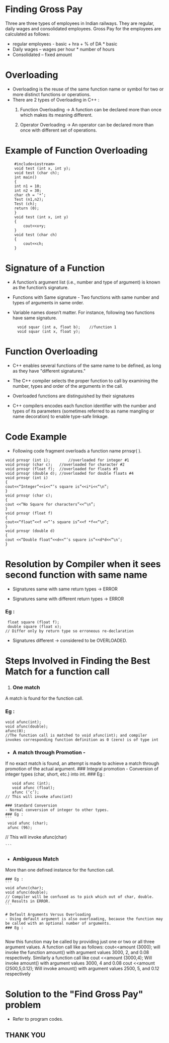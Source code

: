 # Finding Gross Pay
Three are three types of employees in Indian railways. They are regular, daily wages and consolidated employees. Gross Pay for the employees are calculated as follows:
- regular employees - basic + hra + % of DA * basic
- Daily wages – wages per hour * number of hours
- Consolidated – fixed amount

# Overloading

- Overloading is the reuse of the same function name or symbol for two or more distinct functions or operations.
- There are 2 types of Overloading in C++ :
	1. Function Overloading -> A function can be declared more than once which makes its meaning different.

	2. Operator Overloading -> An operator can be declared more than once with different set of operations.

# Example of Function Overloading
```
	#include<iostream>
	void test (int x, int y);
	void test (char ch);
	int main()
	{
	int n1 = 10;
	int n2 = 30;
	char ch = ‘*’;
	Test (n1,n2);
	Test (ch);
	return (0);
	}
	void test (int x, int y)
	{
		cout<<x+y;
	}
	void test (char ch)
	{
		cout<<ch;
	}
```
# Signature of a Function
- A function’s argument list (i.e., number and type of argument) is known as the function’s signature.

- Functions with Same signature - Two functions with same number and types of arguments in same order.

- Variable names doesn’t matter. For instance, following two functions have same signature.

		void squar (int a, float b);	//function 1
		void squar (int x, float y);

# Function Overloading		
- C++ enables several functions of the same name to be defined, as long as they have "different signatures."

- The C++ compiler selects the proper function to call by examining the number, types and order of the arguments in the call.
- Overloaded functions are distinguished by their signatures

- C++ compilers encodes each function identifier with the number and types of its parameters (sometimes referred to as name mangling or name decoration) to enable type-safe linkage.

# Code Example
- Following code fragment overloads a function name prnsqr( ).
```
void prnsqr (int i); 		//overloaded for integer #1
void prnsqr (char c); 	//overloaded for character #2
void prnsqr (float f);	//overloaded for floats #3
void prnsqr (double d);	//overloaded for double floats #4
void prnsqr (int i)
{
cout<<“Integer”<<i<<“’s square is”<<i*i<<“\n”;
}
void prnsqr (char c);
{
cout <<“No Square for characters”<<“\n”;
}
void prnsqr (float f)
{
cout<<“float”<<f <<“’s square is”<<f *f<<“\n”;
}
void prnsqr (double d)
{
cout <<“Double float”<<d<<“’s square is”<<d*d<<“\n’;
}
```

# Resolution by Compiler when it sees second function with same name
- Signatures same with same return types -> ERROR

- Signatures same with different return types -> ERROR
### Eg :
```
 float square (float f);
 double square (float x);
// Differ only by return type so erroneous re-declaration
```
- Signatures different -> considered to be OVERLOADED.

# Steps Involved in Finding the Best Match for a function call
 1. ### One match
A match is found for the function call.
 ### Eg :
 ```
void afunc(int);
void afunc(double);
afunc(0);
//The function call is matched to void afunc(int); and compiler invokes corresponding function definition as 0 (zero) is of type int
 ```

 - ### A match through Promotion -
 If no exact match is found, an attempt is made to achieve a match through promotion of the actual argument.
 	### Integral promotion
 	- Conversion of integer types (char, short, etc.) into int.
 	### Eg :

 ```
	void afunc (int);
	void afunc (float);
	afunc (‘c’);
// This will invoke afunc(int)

 ```
 	### Standard Conversion
	- Normal conversion of integer to other types.
	### Eg :
	```
	 void afunc (char);
	 afunc (96);
 // This will invoke afunc(char)

	```

 - ### Ambiguous Match
  More than one defined instance for the function call.

	### Eg :
	```
	void afunc(char);
	void afunc(double);
	// Compiler will be confused as to pick which out of char, double.
	// Results in ERROR.
	```

	# Default Arguments Versus Overloading
	- Using default argument is also overloading, because the function may be called with an optional number of arguments.
	### Eg :

 ```float amount (float principal, int time=2, float rate=0.08);
 ```

 Now this function may be called by providing just one or two or all three argument values. A function call like as follows:
		cout<<amount (3000);
will invoke the function amount() with argument values 3000, 2, and 0.08 respectively. Similarly a function call like
		cout <<amount (3000,4);
Will invoke amount()  with argument values 3000, 4 and 0.08
		cout <<amount (2500,5,0.12);
Will invoke amount()  with argument values 2500, 5, and 0.12 respectively

# Solution to the "Find Gross Pay" problem
- Refer to program codes.

## THANK YOU
